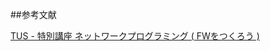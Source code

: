 ##参考文献

[TUS - 特別講座 ネットワークプログラミング ( FWをつくろう )](http://www.is.noda.tus.ac.jp/~t-matsu/NetworkProgramming/)